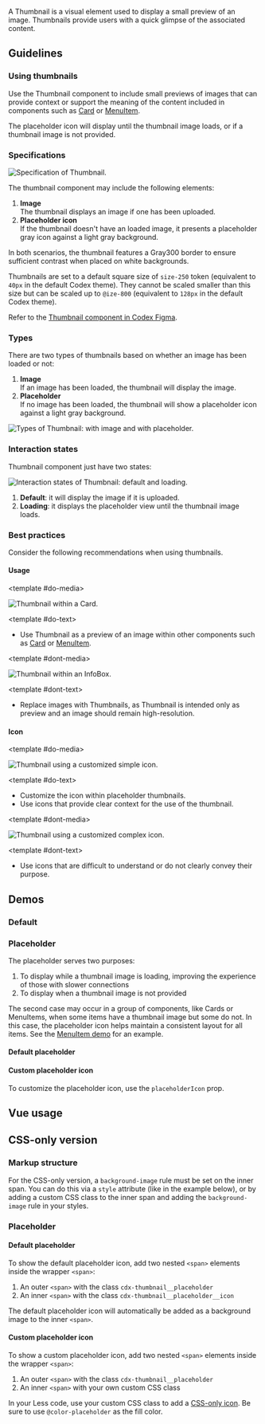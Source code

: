 <script setup>
import { CdxThumbnail } from '@wikimedia/codex';
import ThumbnailDefault from '@/../component-demos/thumbnail/examples/ThumbnailDefault.vue';
import ThumbnailCustomIcon from '@/../component-demos/thumbnail/examples/ThumbnailCustomIcon.vue';
</script>

A Thumbnail is a visual element used to display a small preview of an image. Thumbnails provide
users with a quick glimpse of the associated content.

## Guidelines

### Using thumbnails
Use the Thumbnail component to include small previews of images that can provide
context or support the meaning of the content included in components such as
[Card](./card.md) or [MenuItem](./menu-item.md).

The placeholder icon will display until the thumbnail image loads, or if a
thumbnail image is not provided.

### Specifications

![Specification of Thumbnail.](../../assets/components/thumbnail-specifications.svg)

The thumbnail component may include the following elements:
1. **Image**<br>The thumbnail displays an image if one has been uploaded.
2. **Placeholder icon**<br>If the thumbnail doesn't have an loaded image, it presents a placeholder gray icon against a light gray background.

In both scenarios, the thumbnail features a Gray300 border to ensure sufficient
contrast when placed on white backgrounds.

Thumbnails are set to a default square size of `size-250` token (equivalent to `40px` in the default
Codex theme). They cannot be scaled smaller than this size but can be scaled up to `@ize-800`
(equivalent to `128px` in the default Codex theme).

Refer to the [Thumbnail component in Codex Figma](https://www.figma.com/file/KoDuJMadWBXtsOtzGS4134/%E2%9D%96-Codex-components?type=design&node-id=6111-59883&mode=design&t=juAVVGeUnMoEFBEV-11).

### Types
There are two types of thumbnails based on whether an image has been loaded or not:
1. **Image**<br>If an image has been loaded, the thumbnail will display the image.
2. **Placeholder**<br>If no image has been loaded, the thumbnail will show a placeholder icon against a light gray background.

![Types of Thumbnail: with image and with placeholder.](../../assets/components/thumbnail-types.svg)

### Interaction states
Thumbnail component just have two states:

![Interaction states of Thumbnail: default and loading.](../../assets/components/thumbnail-interaction-states.svg)

1. **Default**: it will display the image if it is uploaded.
2. **Loading**: it displays the placeholder view until the thumbnail image loads.

### Best practices

Consider the following recommendations when using thumbnails.

#### Usage

<cdx-demo-rules>

<template #do-media>

![Thumbnail within a Card.](../../assets/components/thumbnail-best-practices-usage-do.svg)

</template>

<template #do-text>

- Use Thumbnail as a preview of an image within other components such as
[Card](./card.md) or [MenuItem](./menu-item.md).

</template>

<template #dont-media>

![Thumbnail within an InfoBox.](../../assets/components/thumbnail-best-practices-usage-dont.svg)

</template>

<template #dont-text>

- Replace images with Thumbnails, as Thumbnail is intended only as preview and an image should remain high-resolution.

</template>

</cdx-demo-rules>

#### Icon

<cdx-demo-rules>

<template #do-media>

![Thumbnail using a customized simple icon.](../../assets/components/thumbnail-best-practices-icon-do.svg)

</template>

<template #do-text>

- Customize the icon within placeholder thumbnails.
- Use icons that provide clear context for the use of the thumbnail.

</template>

<template #dont-media>

![Thumbnail using a customized complex icon.](../../assets/components/thumbnail-best-practices-icon-dont.svg)

</template>

<template #dont-text>

- Use icons that are difficult to understand or do not clearly convey their purpose.

</template>

</cdx-demo-rules>

## Demos

### Default

<cdx-demo-wrapper :force-controls="true">
<template v-slot:demo>
	<thumbnail-default />
</template>

<template v-slot:code>

:::code-group

<<< @/../component-demos/thumbnail/examples/ThumbnailDefault.vue [NPM]

<<< @/../component-demos/thumbnail/examples-mw/ThumbnailDefault.vue [MediaWiki]

:::

</template>
</cdx-demo-wrapper>

### Placeholder

The placeholder serves two purposes:

1. To display while a thumbnail image is loading, improving the experience of those with slower
   connections
2. To display when a thumbnail image is not provided

The second case may occur in a group of components, like Cards or MenuItems, when some items have a
thumbnail image but some do not. In this case, the placeholder icon helps maintain a consistent
layout for all items. See the [MenuItem demo](./menu-item.html#within-a-list) for an example.

#### Default placeholder

<cdx-demo-wrapper>
<template v-slot:demo>
	<cdx-thumbnail :thumbnail="null" />
</template>

<template v-slot:code>

```vue-html
<cdx-thumbnail :thumbnail="null" />
```

</template>
</cdx-demo-wrapper>

#### Custom placeholder icon

To customize the placeholder icon, use the `placeholderIcon` prop.

<cdx-demo-wrapper>
<template v-slot:demo>
	<thumbnail-custom-icon />
</template>

<template v-slot:code>

:::code-group

<<< @/../component-demos/thumbnail/examples/ThumbnailCustomIcon.vue [NPM]

<<< @/../component-demos/thumbnail/examples-mw/ThumbnailCustomIcon.vue [MediaWiki]

:::

</template>
</cdx-demo-wrapper>

## Vue usage

## CSS-only version

### Markup structure

For the CSS-only version, a `background-image` rule must be set on the inner span. You can do this
via a `style` attribute (like in the example below), or by adding a custom CSS class to the inner
span and adding the `background-image` rule in your styles.

<cdx-demo-wrapper>
<template v-slot:demo>
	<!-- Wrapper <span>. -->
	<span class="cdx-thumbnail">
		<!-- Image span. -->
		<span class="cdx-thumbnail__image" style="background-image: url( https://upload.wikimedia.org/wikipedia/commons/thumb/2/21/64_365_Color_Macro_%285498808099%29.jpg/200px-64_365_Color_Macro_%285498808099%29.jpg );"></span>
	</span>
</template>
<template v-slot:code>

```html
<!-- Wrapper <span>. -->
<span class="cdx-thumbnail">
	<!-- Image span. -->
	<span class="cdx-thumbnail__image" style="background-image: url( https://upload.wikimedia.org/wikipedia/commons/thumb/2/21/64_365_Color_Macro_%285498808099%29.jpg/200px-64_365_Color_Macro_%285498808099%29.jpg );"></span>
</span>
```

</template>
</cdx-demo-wrapper>

### Placeholder

#### Default placeholder

To show the default placeholder icon, add two nested `<span>` elements inside the wrapper `<span>`:
1. An outer `<span>` with the class `cdx-thumbnail__placeholder`
2. An inner `<span>` with the class `cdx-thumbnail__placeholder__icon`

The default placeholder icon will automatically be added as a background image to the inner
`<span>`.

<cdx-demo-wrapper>
<template v-slot:demo>
	<span class="cdx-thumbnail">
		<span class="cdx-thumbnail__placeholder">
			<span class="cdx-thumbnail__placeholder__icon"></span>
		</span>
	</span>
</template>
<template v-slot:code>

```html
<span class="cdx-thumbnail">
	<span class="cdx-thumbnail__placeholder">
		<span class="cdx-thumbnail__placeholder__icon"></span>
	</span>
</span>
```

</template>
</cdx-demo-wrapper>

#### Custom placeholder icon

To show a custom placeholder icon, add two nested `<span>` elements inside the wrapper `<span>`:
1. An outer `<span>` with the class `cdx-thumbnail__placeholder`
2. An inner `<span>` with your own custom CSS class

In your Less code, use your custom CSS class to add a [CSS-only icon](./icon.md#css-only-version).
Be sure to use `@color-placeholder` as the fill color.

<cdx-demo-wrapper>
<template v-slot:demo>
	<span class="cdx-thumbnail">
		<span class="cdx-thumbnail__placeholder">
			<span class="cdx-demo-css-icon--article"></span>
		</span>
	</span>
</template>
<template v-slot:code>

```html
<span class="cdx-thumbnail">
	<span class="cdx-thumbnail__placeholder">
		<span class="cdx-demo-css-icon--article"></span>
	</span>
</span>
```

:::code-group

```less [NPM]
// Note: you must import the design tokens before importing the css-icon mixin
@import ( reference ) '@wikimedia/codex-design-tokens/theme-wikimedia-ui.less';
@import ( reference ) '@wikimedia/codex/mixins/css-icon.less';

.cdx-demo-css-icon--article {
	.cdx-mixin-css-icon( @cdx-icon-article, @color-placeholder );
}
```

```less [MediaWiki]
@import 'mediawiki.skin.variables.less';

.cdx-demo-css-icon--article {
	.cdx-mixin-css-icon( @cdx-icon-article, @color-placeholder );
}
```

:::

</template>
</cdx-demo-wrapper>

<style lang="less">
@import ( reference ) '@wikimedia/codex-design-tokens/theme-wikimedia-ui.less';
@import ( reference ) '@wikimedia/codex/mixins/css-icon.less';

.cdx-demo-css-icon--article {
	.cdx-mixin-css-icon( @cdx-icon-article, @color-placeholder );
}
</style>
